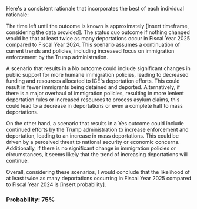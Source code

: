 Here's a consistent rationale that incorporates the best of each individual rationale:

The time left until the outcome is known is approximately [insert timeframe, considering the data provided]. The status quo outcome if nothing changed would be that at least twice as many deportations occur in Fiscal Year 2025 compared to Fiscal Year 2024. This scenario assumes a continuation of current trends and policies, including increased focus on immigration enforcement by the Trump administration.

A scenario that results in a No outcome could include significant changes in public support for more humane immigration policies, leading to decreased funding and resources allocated to ICE's deportation efforts. This could result in fewer immigrants being detained and deported. Alternatively, if there is a major overhaul of immigration policies, resulting in more lenient deportation rules or increased resources to process asylum claims, this could lead to a decrease in deportations or even a complete halt to mass deportations.

On the other hand, a scenario that results in a Yes outcome could include continued efforts by the Trump administration to increase enforcement and deportation, leading to an increase in mass deportations. This could be driven by a perceived threat to national security or economic concerns. Additionally, if there is no significant change in immigration policies or circumstances, it seems likely that the trend of increasing deportations will continue.

Overall, considering these scenarios, I would conclude that the likelihood of at least twice as many deportations occurring in Fiscal Year 2025 compared to Fiscal Year 2024 is [insert probability].

### Probability: 75%